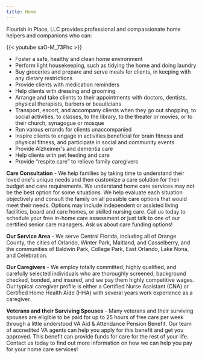 ```yaml
---
title: Home
---
```


Flourish in Place, LLC provides professional and compassionate home helpers and companions who can:

{{< youtube saO-M_73Fhc >}}

* Foster a safe, healthy and clean home environment
* Perform light housekeeping, such as tidying the home and doing laundry
* Buy groceries and prepare and serve meals for clients, in keeping with any dietary restrictions
* Provide clients with medication reminders
* Help clients with dressing and grooming
* Arrange and take clients to their appointments with doctors, dentists, physical therapists, barbers or beauticians
* Transport, escort, and accompany clients when they go out shopping, to social activities, to classes, to the library, to the theater or movies, or to their church, synagogue or mosque
* Run varous errands for clients unaccompanied
* Inspire clients to engage in activities beneficial for brain fitness and physical fitness, and participate in social and community events 
* Provide Alzheimer's and dementia care
* Help clients with pet feeding and care
* Provide “respite care” to relieve family caregivers 

**Care Consultation** - We help families by taking time to understand their loved one's unique needs and then customize a care solution for their budget and care requirements. We understand home care services may not be the best option for some situations. We help evaluate each situation objectively and consult the family on all possible care options that would meet their needs. Options may include independent or assisted living facilities, board and care homes, or skilled nursing care. Call us today to schedule your free in-home care assessment or just talk to one of our certified senior care managers. Ask us about care funding options!

**Our Service Area** -  We serve Central Florida, including all of Orange County, the cities of Orlando, Winter Park, Maitland, and Casselberry, and the communities of Baldwin Park, College Park, East Orlando, Lake Nona, and Celebration.

**Our Caregivers** - We employ totally committed, highly qualified, and carefully selected individuals who are thoroughly screened, background checked, bonded, and insured, and we pay them highly competitive wages. Our typical caregiver profile is either a Certified Nurse Assistant (CNA) or Certified Home Health Aide (HHA) with several years work experience as a caregiver.

**Veterans and their Surviving Spouses** - Many veterans and their surviving spouses are eligible to be paid for up to 25 hours of free care per week through a little understood VA Aid & Attendance Pension Benefit. Our team of accredited VA agents can help you apply for this benefit and get you approved. This benefit can provide funds for care for the rest of your life. Contact us today to find out more information on how we can help you pay for your home care services!

